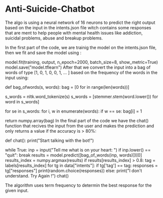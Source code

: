 # Anti-Suicide-Chatbot

The algo is using a neural network of 16 neurons to predict the right output based on the input in the intents.json file witch contains some responses that are ment to help people with mental health issues like addiction, suicidal problems, abuse and breakup problems.

In the first part of the code, we are trainig the model on the intents.json file, then we fit and save the model using :

model.fit(training, output, n_epoch=2000, batch_size=8, show_metric=True)
model.save("model.tflearn")
After that we convert the input into a bag of words of type [1, 0, 1, 0, 0, 1, ... ] based on the frequency of the words in the input using:

def bag_ofwords(s, words): bag = [0 for  in range(len(words))]

s_words = nltk.word_tokenize(s)
s_words = [stemmer.stem(word.lower()) for word in s_words]

for se in s_words:
    for i, w in enumerate(words):
        if w == se:
            bag[i] = 1

return numpy.array(bag)
In the final part of the code we have the chat() function that recives the input from the user and makes the prediction and only returns a value if the accuracy is > 80%:

def chat(): print("Start talking with the bot!")

while True:
    inp = input("Tell me what is on your heart: ")
    if inp.lower() == "quit":
        break
    results = model.predict([bag_of_words(inp, words)])[0]
    results_index = numpy.argmax(results)
    if results[results_index] > 0.8:
        tag = labels[results_index]
        for tg in data["intents"]:
            if tg['tag'] == tag:
                responses = tg["responses"]
                print(random.choice(responses))
    else:
        print("I don't understand. Try Again !")
chat()

The algorithm uses term frequency to determin the best response for the given input.
